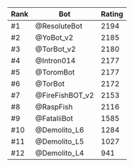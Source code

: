 Rank|Bot|Rating
---|---|---
#1|@ResoluteBot|2194
#2|@YoBot_v2|2185
#3|@TorBot_v2|2180
#4|@Intron014|2177
#5|@ToromBot|2177
#6|@TorBot|2172
#7|@FireFishBOT_v2|2153
#8|@RaspFish|2116
#9|@FataliiBot|1585
#10|@Demolito_L6|1284
#11|@Demolito_L5|1027
#12|@Demolito_L4|941
